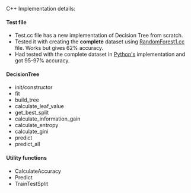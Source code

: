 
C++ Implementation details:

#### Test file 
- Test.cc file has a new implementation of Decision Tree from scratch.
- Tested it with creating the **complete** dataset using [RandomForest1.cc](/src/RandomForest1.cc) file. Works but gives 62% accuracy.
- Had tested with the complete dataset in [Python's](./randomForestClassifier.py) implementation and got 95-97% accuracy.


#### DecisionTree
- init/constructor
- fit
- build_tree
- calculate_leaf_value
- get_best_split
- calculate_information_gain
- calculate_entropy
- calculate_gini
- predict
- predict_all

#### Utility functions
- CalculateAccuracy
- Predict
- TrainTestSplit
